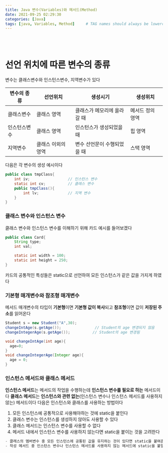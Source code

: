 ```yaml
---
title: Java 변수(Variables)와 메서드(Method)
date: 2021-09-25 02:29:30
categories: [Java]
tags: [java, Variables, Method]     # TAG names should always be lowercase
---
```

<br><br>

# 선언 위치에 따른 변수의 종류
변수는 클래스변수와 인스턴스변수, 지역변수가 있다

|변수의 종류|선언위치|생성시기|생성위치|
|---|---|---|---|
|클래스변수|클래스 영역|클래스가 메모리에 올라갈 때|메서드 정의 영역|
|인스턴스변수|클래스 영역|인스턴스가 생성되었을 때|힙 영역|
|지역변수|클래스 이외의 영역|변수 선언문이 수행되었을 때|스택 영역

다음은 각 변수의 생성 예시이다
```java
public class tmpClass{
    int iv;                 // 인스턴스 변수
    static int cv;          // 클래스 변수
    public tmpClass(){
        int lv;             // 지역 변수
    }
}
```

### 클래스 변수와 인스턴스 변수
클래스 변수와 인스턴스 변수를 이해하기 위해 카드 예시를 들어보겠다
```java
public class Card{
    String type;
    int val;

    static int width = 100;
    static int height = 250;
}
```
카드의 공통적인 특성들은 static으로 선언하여 모든 인스턴스가 같은 값을 가지게 하였다

### 기본형 매개변수와 참조형 매개변수
메서드 매개변수의 타입이 **기본형**이면 **기본형 값이 복사**되고
**참조형**이면 값이 **저장된 주소**를 읽어온다
```java
Student s = new Student("A",30);
changeIntAge(s.getAge());               // Student의 age 변경되지 않음
changeIntegerAge(s.getAge());          // Student의 age 변경됨

void changeIntAge(int age){
  age=0;
}
void changeIntegerAge(Integer age){
  age = 0;
}
```

### 인스턴스 메서드와 클래스 메서드
**인스턴스 메서드**는 메서드의 작업을 수행하는데 **인스턴스 변수를 필요로 하는** 메서드이다
**클래스 메서드**는 **인스턴스와 관련 없는**(인스턴스 변수나 인스턴스 메서드를 사용하지 않는) 메서드이다
다음은 인스턴스와 클래스를 사용하는 방법이다
1. 모든 인스턴스에 공통적으로 사용해야하는 것에 static을 붙인다
2. 클래스 변수는 인스턴스를 생성하지 않아도 사용할 수 있다
3. 클래스 메서드는 인스턴스 변수를 사용할 수 없다
4. 메서드 내에서 인스턴스 변수를 사용하지 않는다면 static을 붙이는 것을 고려한다

```java
- 클래스의 멤버변수 중 모든 인스턴스에 공통된 값을 유지하는 것이 있다면 static을 붙여준다
- 작성 메서드 중 인스턴스 변수나 인스턴스 메서드를 사용하지 않는 메서드에 static을 붙일 것을 고려한다
```
